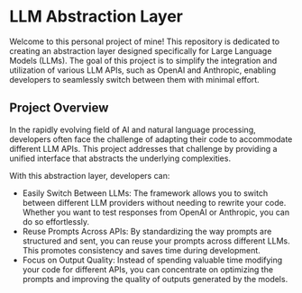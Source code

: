 # LLM Abstraction Layer

Welcome to this personal project of mine! This repository is dedicated to creating an abstraction layer designed specifically for Large Language Models (LLMs). The goal of this project is to simplify the integration and utilization of various LLM APIs, such as OpenAI and Anthropic, enabling developers to seamlessly switch between them with minimal effort.

## Project Overview

In the rapidly evolving field of AI and natural language processing, developers often face the challenge of adapting their code to accommodate different LLM APIs. This project addresses that challenge by providing a unified interface that abstracts the underlying complexities.

With this abstraction layer, developers can:

- Easily Switch Between LLMs: The framework allows you to switch between different LLM providers without needing to rewrite your code. Whether you want to test responses from OpenAI or Anthropic, you can do so effortlessly.
- Reuse Prompts Across APIs: By standardizing the way prompts are structured and sent, you can reuse your prompts across different LLMs. This promotes consistency and saves time during development.
- Focus on Output Quality: Instead of spending valuable time modifying your code for different APIs, you can concentrate on optimizing the prompts and improving the quality of outputs generated by the models.
